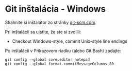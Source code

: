 # Git inštalácia - Windows

Stiahnite si inštalátor zo stránky [git-scm.com](https://git-scm.com/).

Pri inštalácii sa uistite, že ste si zvolili:
* Checkout Windows-style, commit Unix-style line endings

Po inštalácii v Príkazovom riadku (alebo Git Bash) zadajte:
```
git config --global core.editor notepad
git config --global format.commitMessageColumns 80
```

